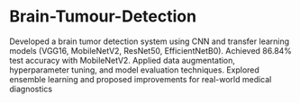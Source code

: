 # Brain-Tumour-Detection
Developed a brain tumor detection system using CNN and transfer learning models (VGG16, MobileNetV2, ResNet50, EfficientNetB0). Achieved 86.84% test accuracy with MobileNetV2. Applied data augmentation, hyperparameter tuning, and model evaluation techniques. Explored ensemble learning and proposed improvements for real-world medical diagnostics
